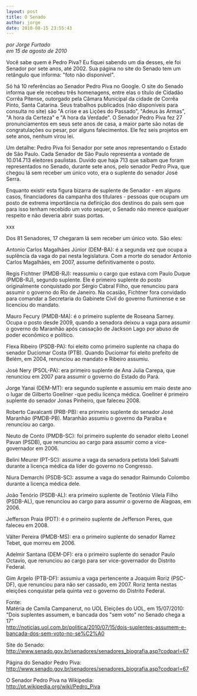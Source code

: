```yaml
---
layout: post
title: O Senado
author: jorge
date: 2010-08-15 23:55:43
---
```

*por Jorge Furtado*\
*em 15 de agosto de 2010*

Você sabe quem é Pedro Piva? Eu fiquei sabendo um dia desses, ele foi Senador por sete anos, até 2002. Sua página no site do Senado tem um retângulo que informa: "foto não disponível".

Só há 10 referências ao Senador Pedro Piva no Google. O site do Senado informa que ele recebeu três homenagens, entre elas o título de Cidadão Corrêa Pitense, outorgado pela Câmara Municipal da cidade de Corrêa Pinto, Santa Catarina. Seus trabalhos publicados (não disponíveis para consulta no site) são "A crise e as Lições do Passado", "Adeus às Armas", "A hora da Certeza" e "A hora da Verdade". O Senador Pedro Piva fez 27 pronunciamentos em seus sete anos de casa, a maior parte são notas de congratulações ou pesar, por alguns falecimentos. Ele fez seis projetos em sete anos, nenhum virou lei.

Um detalhe: Pedro Piva foi Senador por sete anos representando o Estado de São Paulo. Cada Senador de São Paulo representa a vontade de 10.014.713 eleitores paulistas. Duvido que haja 713 que saibam que foram representados no Senado, durante sete anos, pelo senador Pedro Piva, que chegou lá sem receber um único voto, era o suplente do senador José Serra.

Enquanto existir esta figura bizarra de suplente de Senador - em alguns casos, financiadores da campanha dos titulares - pessoas que ocupam um posto de extrema importância na definição dos destinos do país sem que para isso tenham recebido um voto sequer, o Senado não merece qualquer respeito e não deveria abrir suas portas.

xxx

Dos 81 Senadores, 17 chegaram lá sem receber um único voto. São eles:

Antonio Carlos Magalhães Júnior (DEM-BA): é a segunda vez que ocupa a suplência da vaga do pai nesta legislatura. Com a morte do senador Antonio Carlos Magalhães, em 2007, assume definitivamente o posto.

Regis Fichtner (PMDB-RJ): reassumiu o cargo que estava com Paulo Duque (PMDB-RJ), segundo suplente. Ele é primeiro suplente do posto originalmente conquistado por Sérgio Cabral Filho, que renunciou para assumir o governo do Rio de Janeiro. Na ocasião, Fichtner fora convidado para comandar a Secretaria do Gabinete Civil do governo fluminense e se licenciou do mandato.

Mauro Fecury (PMDB-MA): é o primeiro suplente de Roseana Sarney. Ocupa o posto desde 2009, quando a senadora deixou a vaga para assumir o governo do Maranhão após cassação de Jackson Lago por abuso de poder econômico e político.

Flexa Ribeiro (PSDB-PA): foi eleito como primeiro suplente na chapa do senador Duciomar Costa (PTB). Quando Duciomar foi eleito prefeito de Belém, em 2004, renunciou ao mandato e Ribeiro assumiu.

José Nery (PSOL-PA): era primeiro suplente de Ana Julia Carepa, que renunciou em 2007 para assumir o governo do Estado do Pará.

Jorge Yanai (DEM-MT): era segundo suplente e assumiu em maio deste ano o lugar de Gilberto Goellner -que pediu licença médica. Goellner é primeiro suplente do senador Jonas Pinheiro, que faleceu 2008.

Roberto Cavalcanti (PRB-PB): era primeiro suplente do senador José Maranhão (PMDB-PB). Maranhão assumiu o governo da Paraíba e renunciou ao cargo.

Neuto de Conto (PMDB-SC): foi primeiro suplente do senador eleito Leonel Pavan (PSDB), que renunciou ao cargo para assumir como a vice-governador em 2006.

Belini Meurer (PT-SC): assume a vaga da senadora petista Ideli Salvatti durante a licença médica da líder do governo no Congresso.

Niura Demarchi (PSDB-SC): assume a vaga do senador Raimundo Colombo durante a licença médica dele.

João Tenório (PSDB-AL): era primeiro suplente de Teotônio Vilela Filho (PSDB-AL), que renunciou ao cargo para assumir o governo de Alagoas, em 2006.

Jefferson Praia (PDT): é o primeiro suplente de Jefferson Peres, que faleceu em 2008.

Válter Pereira (PMDB-MS): era o primeiro suplente do senador Ramez Tebet, que morreu em 2006.

Adelmir Santana (DEM-DF): era o primeiro suplente do senador Paulo Octavio, que renunciou ao cargo para ser vice-governador do Distrito Federal.

Gim Argelo (PTB-DF): assumiu a vaga pertencente a Joaquim Roriz (PSC-DF), que renunciou para não ser cassado, em 2007. Roriz tenta nestas eleições conquistar pela quinta vez o governo do Distrito Federal.

Fonte:\
Matéria de Camila Campanerut, no UOL Eleições do UOL, em 15/07/2010:\
"Dois suplentes assumem, e bancada dos "sem voto" no Senado chega a 17"\
<http://noticias.uol.com.br/politica/2010/07/15/dois-suplentes-assumem-e-bancada-dos-sem-voto-no-se%C2%A0>

[](http://noticias.uol.com.br/politica/2010/07/15/dois-suplentes-assumem-e-bancada-dos-sem-voto-no-se%C2%A0)Site do Senado:\
<http://www.senado.gov.br/senadores/senadores_biografia.asp?codparl=67>

[](http://www.senado.gov.br/senadores/senadores_biografia.asp?codparl=67)Página do Senador Pedro Piva:\
<http://www.senado.gov.br/senadores/senadores_biografia.asp?codparl=67>

[](http://www.senado.gov.br/senadores/senadores_biografia.asp?codparl=67)O Senador Pedro Piva na Wikipedia:\
<http://pt.wikipedia.org/wiki/Pedro_Piva>